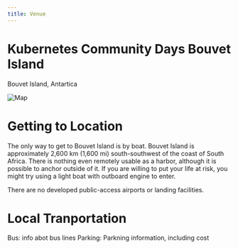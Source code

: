 ```yaml
---
title: Venue
---
```

# Kubernetes Community Days Bouvet Island 
Bouvet Island, Antartica

![Map](/img/maps/251px-Bouvet_Island-CIA_WFB_Map.png)

# Getting to Location
The only way to get to Bouvet Island is by boat. Bouvet Island is approximately 2,600 km (1,600 mi) south-southwest of the coast of South Africa. There is nothing even remotely usable as a harbor, although it is possible to anchor outside of it. If you are willing to put your life at risk, you might try using a light boat with outboard engine to enter.

There are no developed public-access airports or landing facilities.

# Local Tranportation
Bus: info abot bus lines
Parking: Parkning information, including cost
